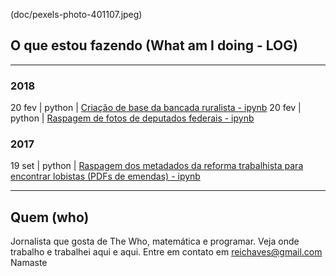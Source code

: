 (doc/pexels-photo-401107.jpeg)

## O que estou fazendo (What am I doing - LOG)
----

### 2018
20 fev | python | [Criação de base da bancada ruralista - ipynb](https://github.com/Reporter-Brasil/Ruralometro/blob/master/bancada/robancada.ipynb)
20 fev | python | [Raspagem de fotos de deputados federais - ipynb](https://github.com/Reporter-Brasil/Ruralometro/blob/master/fotos/robofoto.ipynb)

### 2017
19 set | python | [Raspagem dos metadados da reforma trabalhista para encontrar lobistas (PDFs de emendas) - ipynb](https://github.com/reichaves/reftrab/blob/master/chupaemenda.ipynb)

----
## Quem (who)
Jornalista que gosta de The Who, matemática e programar. Veja onde trabalho e trabalhei aqui e aqui. Entre em contato em reichaves@gmail.com
Namaste
